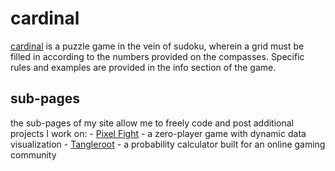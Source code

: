 # cardinal
[cardinal](https://cornbread.games) is a puzzle game in the vein of sudoku, wherein a grid must be filled in according to the numbers provided on the compasses. Specific rules and examples are provided in the info section of the game.

## sub-pages
the sub-pages of my site allow me to freely code and post additional projects I work on:
	- [Pixel Fight](https://cornbread.games/pixel-fight) - a zero-player game with dynamic data visualization
	- [Tangleroot](https://cornbread.games/tangleroot) - a probability calculator built for an online gaming community
